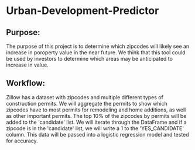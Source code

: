 # Urban-Development-Predictor
## Purpose:
The purpose of this project is to determine which zipcodes will likely see an increase in poroperty value in the near future. We think that this tool could be used by investors to determine which areas may be anticipated to increase in value.

## Workflow:
Zillow has a dataset with zipcodes and multiple different types of construction permits. We will aggregate the permits to show which zipcodes have to most permits for remodeling and home additions, as well as other important permits. The top 10% of the zipcodes by permits will be added to the 'candidate' list. We will iterate through the DataFrame and if a zipcode is in the 'candidate' list, we will write a 1 to the 'YES_CANDIDATE' column. This data will be passed into a logistic regression model and tested for accuracy.
